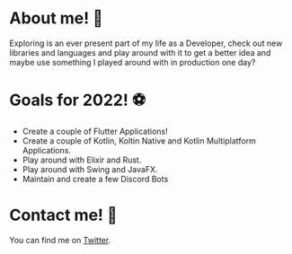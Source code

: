 # About me! 🐧

Exploring is an ever present part of my life as a Developer, check out new libraries and languages and play around with it to get a better idea and maybe use something I played around with in production one day?

# Goals for 2022! ⚽

* Create a couple of Flutter Applications!
* Create a couple of Kotlin, Koltin Native and Kotlin Multiplatform Applications.
* Play around with Elixir and Rust.
* Play around with Swing and JavaFX.
* Maintain and create a few Discord Bots

# Contact me! 📣

You can find me on [Twitter](https://twitter.com/arkencl/).
